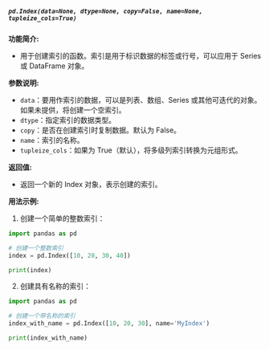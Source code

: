 ##### `pd.Index(data=None, dtype=None, copy=False, name=None, tupleize_cols=True)`
**功能简介:**
- 用于创建索引的函数。索引是用于标识数据的标签或行号，可以应用于 Series 或 DataFrame 对象。

**参数说明:**
- `data`：要用作索引的数据，可以是列表、数组、Series 或其他可迭代的对象。如果未提供，将创建一个空索引。
- `dtype`：指定索引的数据类型。
- `copy`：是否在创建索引时复制数据。默认为 False。
- `name`：索引的名称。
- `tupleize_cols`：如果为 True（默认），将多级列索引转换为元组形式。

**返回值:**
- 返回一个新的 Index 对象，表示创建的索引。

**用法示例:**
1. 创建一个简单的整数索引：
```python
import pandas as pd

# 创建一个整数索引
index = pd.Index([10, 20, 30, 40])

print(index)
```
2. 创建具有名称的索引：
```python
import pandas as pd

# 创建一个带名称的索引
index_with_name = pd.Index([10, 20, 30], name='MyIndex')

print(index_with_name)
```